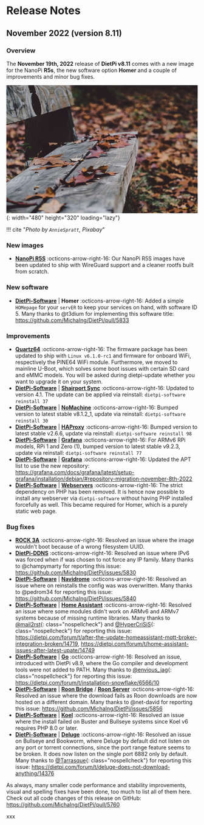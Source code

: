 # Release Notes

## November 2022 (version 8.11)

### Overview

The **November 19th, 2022** release of **DietPi v8.11** comes with a new image for the NanoPi **R5s**, the new software option **Homer** and a couple of improvements and minor bug fixes.

![Pumpkins](../assets/images/dietpi-release-v8_11.jpg){: width="480" height="320" loading="lazy"}

!!! cite "*Photo by `AnnieSpratt`, Pixabay*"

### New images

- [**NanoPi R5S**](../../hardware/#nanopi-series-friendlyelec) :octicons-arrow-right-16: Our NanoPi R5S images have been updated to ship with WireGuard support and a cleaner rootfs built from scratch.

### New software

- [**DietPi-Software**](../../dietpi_tools/#dietpi-software) | **Homer** :octicons-arrow-right-16: Added a simple `HOMepage` for your `servER` to keep your services on hand, with software ID 5. Many thanks to @t3dium for implementing this software title: <https://github.com/MichaIng/DietPi/pull/5833>

### Improvements

- [**Quartz64**](../../hardware/#pine64) :octicons-arrow-right-16: The firmware package has been updated to ship with `Linux v6.1.0-rc1` and firmware for onboard WiFi, respectively the PINE64 WiFi module. Furthermore, we moved to mainline U-Boot, which solves some boot issues with certain SD card and eMMC models. You will be asked during dietpi-update whether you want to upgrade it on your system.
- [**DietPi-Software**](../../dietpi_tools/#dietpi-software) | [**Shairport Sync**](../../software/media/#shairport-sync) :octicons-arrow-right-16: Updated to version 4.1. The update can be applied via reinstall: `dietpi-software reinstall 37`
- [**DietPi-Software**](../../dietpi_tools/#dietpi-software) | [**NoMachine**](../../software/remote_desktop/#nomachine) :octicons-arrow-right-16: Bumped version to latest stable v8.1.2_1, update via reinstall: `dietpi-software reinstall 30`
- [**DietPi-Software**](../../dietpi_tools/#dietpi-software) | [**HAProxy**](../../software/advanced_networking/#haproxy) :octicons-arrow-right-16: Bumped version to latest stable v2.6.6, update via reinstall: `dietpi-software reinstall 98`
- [**DietPi-Software**](../../dietpi_tools/#dietpi-software) | [**Grafana**](../../software/hardware_projects/#grafana) :octicons-arrow-right-16: For ARMv6 RPi models, RPi 1 and Zero (1), bumped version to latest stable v9.2.3, update via reinstall: `dietpi-software reinstall 77`
- [**DietPi-Software**](../../dietpi_tools/#dietpi-software) | [**Grafana**](../../software/hardware_projects/#grafana) :octicons-arrow-right-16: Updated the APT list to use the new repository: <https://grafana.com/docs/grafana/latest/setup-grafana/installation/debian/#repository-migration-november-8th-2022>
- [**DietPi-Software**](../../dietpi_tools/#dietpi-software) | [**Webservers**](../../software/webserver_stack/#webservers) :octicons-arrow-right-16: The strict dependency on PHP has been removed. It is hence now possible to install any webserver via `dietpi-software` without having PHP installed forcefully as well. This became required for Homer, which is a purely static web page.

### Bug fixes

- [**ROCK 3A**](../../hardware/#radxa) :octicons-arrow-right-16: Resolved an issue where the image wouldn't boot because of a wrong filesystem UUID.
- [**DietPi-DDNS**](../../dietpi_tools/#dietpi-ddns) :octicons-arrow-right-16: Resolved an issue where IPv6 was forced when if was chosen to not force any IP family. Many thanks to @champymarty for reporting this issue: <https://github.com/MichaIng/DietPi/issues/5830>
- [**DietPi-Software**](../../dietpi_tools/#dietpi-software) | [**Navidrome**](../../software/media/#navidrome) :octicons-arrow-right-16: Resolved an issue where on reinstalls the config was was overwritten. Many thanks to @pedrom34 for reporting this issue: <https://github.com/MichaIng/DietPi/issues/5840>
- [**DietPi-Software**](../../dietpi_tools/#dietpi-software) | [**Home Assistant**](../../software/home_automation/#home-assistant) :octicons-arrow-right-16: Resolved an issue where some modules didn't work on ARMv6 and ARMv7 systems because of missing runtime libraries. Many thanks to [@mail2rst](https://dietpi.com/forum/u/mail2rst){: class="nospellcheck"} and [@HyperCriSiS](https://dietpi.com/forum/u/HyperCriSiS){: class="nospellcheck"} for reporting this issue: <https://dietpi.com/forum/t/after-the-update-homeassistant-mqtt-broker-integration-broken/14719>, <https://dietpi.com/forum/t/home-assistant-issues-after-latest-upate/14749>
- [**DietPi-Software**](../../dietpi_tools/#dietpi-software) | [**Go**](../../software/programming/#go) :octicons-arrow-right-16: Resolved an issue, introduced with DietPi v8.9, where the Go compiler and development tools were not added to PATH. Many thanks to [@envious_jag](https://dietpi.com/forum/u/envious_jag){: class="nospellcheck"} for reporting this issue: <https://dietpi.com/forum/t/installation-snowflake/6566/10>
- [**DietPi-Software**](../../dietpi_tools/#dietpi-software) | [**Roon Bridge**](../../software/media/#roon-bridge) / [**Roon Server**](../../software/media/#roon-server) :octicons-arrow-right-16: Resolved an issue where the download fails as Roon downloads are now hosted on a different domain. Many thanks to @net-david for reporting this issue: <https://github.com/MichaIng/DietPi/issues/5856>
- [**DietPi-Software**](../../dietpi_tools/#dietpi-software) | [**Koel**](../../software/media/#koel) :octicons-arrow-right-16: Resolved an issue where the install failed on Buster and Bullseye systems since Koel v6 requires PHP 8.0 or later.
- [**DietPi-Software**](../../dietpi_tools/#dietpi-software) | [**Deluge**](../../software/bittorrent/#deluge) :octicons-arrow-right-16: Resolved an issue on Bullseye and Bookworm, where Deluge by default did not listen on any port or torrent connections, since the port range feature seems to be broken. It does now listen on the single port 6882 only by default. Many thanks to [@Tarrasque](https://dietpi.com/forum/u/Tarrasque){: class="nospellcheck"} for reporting this issue: <https://dietpi.com/forum/t/deluge-does-not-download-anything/14376>

As always, many smaller code performance and stability improvements, visual and spelling fixes have been done, too much to list all of them here. Check out all code changes of this release on GitHub: <https://github.com/MichaIng/DietPi/pull/5760>

xxx
